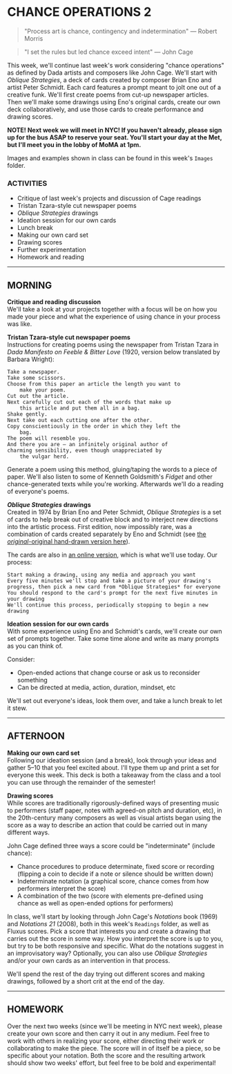 
# CHANCE OPERATIONS 2

>"Process art is chance, contingency and indetermination" — Robert Morris

>"I set the rules but led chance exceed intent" — John Cage

This week, we'll continue last week's work considering "chance operations" as defined by Dada artists and composers like John Cage. We'll start with *Oblique Strategies*, a deck of cards created by composer Brian Eno and artist Peter Schmidt. Each card features a prompt meant to jolt one out of a creative funk. We'll first create poems from cut-up newspaper articles. Then we'll make some drawings using Eno's original cards, create our own deck collaboratively, and use those cards to create performance and drawing scores.

**NOTE! Next week we will meet in NYC! If you haven't already, please sign up for the bus ASAP to reserve your seat. You'll start your day at the Met, but I'll meet you in the lobby of MoMA at 1pm.**

Images and examples shown in class can be found in this week's `Images` folder.

### ACTIVITIES  
- Critique of last week's projects and discussion of Cage readings  
- Tristan Tzara-style cut newspaper poems  
- *Oblique Strategies* drawings  
- Ideation session for our own cards  
- Lunch break  
- Making our own card set  
- Drawing scores  
- Further experimentation  
- Homework and reading  

<hr>

## MORNING  
**Critique and reading discussion**  
We'll take a look at your projects together with a focus will be on how you made your piece and what the experience of using chance in your process was like.  

**Tristan Tzara-style cut newspaper poems**  
Instructions for creating poems using the newspaper from Tristan Tzara in *Dada Manifesto on Feeble & Bitter Love* (1920, version below translated by Barbara Wright):  
	
    Take a newspaper.
    Take some scissors.
    Choose from this paper an article the length you want to
        make your poem.
    Cut out the article.
    Next carefully cut out each of the words that make up
        this article and put them all in a bag.
    Shake gently.
    Next take out each cutting one after the other.
    Copy conscientiously in the order in which they left the
        bag.
    The poem will resemble you.
    And there you are — an infinitely original author of
    charming sensibility, even though unappreciated by
        the vulgar herd.

Generate a poem using this method, gluing/taping the words to a piece of paper. We'll also listen to some of Kenneth Goldsmith's *Fidget* and other chance-generated texts while you're working. Afterwards we'll do a reading of everyone's poems.

***Oblique Strategies* drawings**  
Created in 1974 by Brian Eno and Peter Schmidt, *Oblique Strategies* is a set of cards to help break out of creative block and to interject new directions into the artistic process. First edition, now impossibly rare, was a combination of cards created separately by Eno and Schmidt (see [the *original*-original hand-drawn version here](http://www.openculture.com/2018/12/behold-original-deck-oblique-strategies-cards-handwritten-brian-eno.html)). 

The cards are also in [an online version](http://stoney.sb.org/eno/oblique.html), which is what we'll use today. Our process:  
	
    Start making a drawing, using any media and approach you want  
    Every five minutes we'll stop and take a picture of your drawing's progress, then pick a new card from *Oblique Strategies* for everyone  
    You should respond to the card's prompt for the next five minutes in your drawing  
    We'll continue this process, periodically stopping to begin a new drawing  

**Ideation session for our own cards**  
With some experience using Eno and Schmidt's cards, we'll create our own set of prompts together. Take some time alone and write as many prompts as you can think of.

Consider:  
- Open-ended actions that change course or ask us to reconsider something  
- Can be directed at media, action, duration, mindset, etc  

We'll set out everyone's ideas, look them over, and take a lunch break to let it stew.

<hr>

## AFTERNOON  
**Making our own card set**  
Following our ideation session (and a break), look through your ideas and gather 5–10 that you feel excited about. I'll type them up and print a set for everyone this week. This deck is both a takeaway from the class and a tool you can use through the remainder of the semester!  

**Drawing scores**  
While scores are traditionally rigorously-defined ways of presenting music to performers (staff paper, notes with agreed-on pitch and duration, etc), in the 20th-century many composers as well as visual artists began using the score as a way to describe an action that could be carried out in many different ways. 

John Cage defined three ways a score could be "indeterminate" (include chance):  
- Chance procedures to produce determinate, fixed score or recording (flipping a coin to decide if a note or silence should be written down)  
- Indeterminate notation (a graphical score, chance comes from how performers interpret the score)  
- A combination of the two (score with elements pre-defined using chance as well as open-ended options for performers)  

In class, we'll start by looking through John Cage's *Notations* book (1969) and *Notations 21* (2008), both in this week's `Readings` folder, as well as Fluxus scores. Pick a score that interests you and create a drawing that carries out the score in some way. How you interpret the score is up to you, but try to be both responsive and specific. What do the notations suggest in an improvisatory way? Optionally, you can also use *Oblique Strategies* and/or your own cards as an intervention in that process.

We'll spend the rest of the day trying out different scores and making drawings, followed by a short crit at the end of the day.

<hr>

## HOMEWORK  
Over the next two weeks (since we'll be meeting in NYC next week), please create your own score and then carry it out in any medium. Feel free to work with others in realizing your score, either directing their work or collaborating to make the piece. The score will in of itself be a piece, so be specific about your notation. Both the score and the resulting artwork should show two weeks' effort, but feel free to be bold and experimental!

